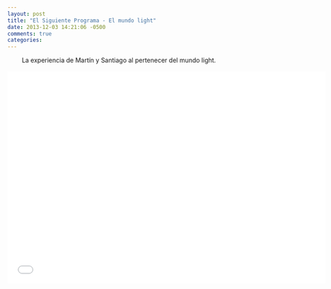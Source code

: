 ```yaml
---
layout: post
title: "El Siguiente Programa - El mundo light"
date: 2013-12-03 14:21:06 -0500
comments: true
categories: 
---
```

<div align="center">
La experiencia de Martín y Santiago al pertenecer del mundo light.
<br></br>
<iframe width="720" height="480" src="//www.youtube.com/embed/1wxp5BgTpMo" frameborder="0" allowfullscreen></iframe>
</div>